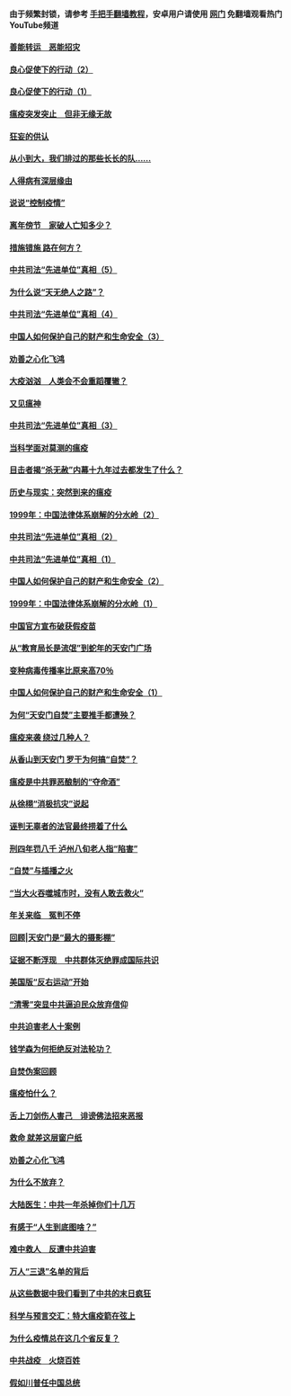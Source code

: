 #### 由于频繁封锁，请参考 [手把手翻墙教程](https://github.com/gfw-breaker/guides/wiki/)，安卓用户请使用 [网门](https://github.com/gfw-breaker/nogfw/blob/master/dl.md?t=02272000) 免翻墙观看热门YouTube频道 

#### [善能转运　恶能招灾](../pages/19/421334.md?t=02272000) 

#### [良心促使下的行动（2）](../pages/19/421361.md?t=02272000) 

#### [良心促使下的行动（1）](../pages/19/421302.md?t=02272000) 

#### [瘟疫突发突止　但非无缘无故](../pages/19/421281.md?t=02272000) 

#### [狂妄的供认](../pages/19/421199.md?t=02272000) 

#### [从小到大，我们排过的那些长长的队……](../pages/19/421243.md?t=02272000) 

#### [人得病有深层缘由](../pages/19/420864.md?t=02272000) 

#### [说说“控制疫情”](../pages/19/420831.md?t=02272000) 

#### [离年傍节　家破人亡知多少？](../pages/19/420563.md?t=02272000) 

#### [措施错施  路在何方？](../pages/19/420076.md?t=02272000) 

#### [中共司法“先进单位”真相（5）](../pages/19/419453.md?t=02272000) 

#### [为什么说“天无绝人之路”？](../pages/19/419618.md?t=02272000) 

#### [中共司法“先进单位”真相（4）](../pages/19/419452.md?t=02272000) 

#### [中国人如何保护自己的财产和生命安全（3）](../pages/19/419405.md?t=02272000) 

#### [劝善之心化飞鸿](../pages/19/418758.md?t=02272000) 

#### [大疫汹汹　人类会不会重蹈覆辙？](../pages/19/419691.md?t=02272000) 

#### [又见瘟神](../pages/19/419225.md?t=02272000) 

#### [中共司法“先进单位”真相（3）](../pages/19/419451.md?t=02272000) 

#### [当科学面对莫测的瘟疫](../pages/19/419625.md?t=02272000) 

#### [目击者揭“杀无赦”内幕十九年过去都发生了什么？](../pages/19/419617.md?t=02272000) 

#### [历史与现实：突然到来的瘟疫](../pages/19/419619.md?t=02272000) 

#### [1999年：中国法律体系崩解的分水岭（2）](../pages/19/419455.md?t=02272000) 

#### [中共司法“先进单位”真相（2）](../pages/19/419450.md?t=02272000) 

#### [中共司法“先进单位”真相（1）](../pages/19/419449.md?t=02272000) 

#### [中国人如何保护自己的财产和生命安全（2）](../pages/19/419404.md?t=02272000) 

#### [1999年：中国法律体系崩解的分水岭（1）](../pages/19/419454.md?t=02272000) 

#### [中国官方宣布破获假疫苗](../pages/19/419504.md?t=02272000) 

#### [从“教育局长是流氓”到蛇年的天安门广场](../pages/19/419470.md?t=02272000) 

#### [变种病毒传播率比原来高70％](../pages/19/419456.md?t=02272000) 

#### [中国人如何保护自己的财产和生命安全（1）](../pages/19/419403.md?t=02272000) 

#### [为何“天安门自焚”主要推手都遭殃？](../pages/19/419348.md?t=02272000) 

#### [瘟疫来袭 绕过几种人？](../pages/19/419349.md?t=02272000) 

#### [从香山到天安门 罗干为何搞“自焚”？](../pages/19/419270.md?t=02272000) 

#### [瘟疫是中共罪恶酿制的“夺命酒”](../pages/19/419223.md?t=02272000) 

#### [从徐栩“消极抗灾”说起](../pages/19/419224.md?t=02272000) 

#### [诬判无辜者的法官最终捞着了什么](../pages/19/419268.md?t=02272000) 

#### [刑四年罚八千 泸州八旬老人指“陷害”](../pages/19/419232.md?t=02272000) 

#### [“自焚”与插播之火](../pages/19/419226.md?t=02272000) 

#### [“当大火吞噬城市时，没有人敢去救火”](../pages/19/419077.md?t=02272000) 

#### [年关来临　冤判不停](../pages/19/419093.md?t=02272000) 

#### [回顾|天安门是“最大的摄影棚”](../pages/19/380866.md?t=02272000) 

#### [证据不断浮现　中共群体灭绝罪成国际共识](../pages/19/419031.md?t=02272000) 

#### [美国版“反右运动”开始](../pages/19/419030.md?t=02272000) 

#### [“清零”突显中共逼迫民众放弃信仰](../pages/19/418995.md?t=02272000) 

#### [中共迫害老人十案例](../pages/19/418831.md?t=02272000) 

#### [钱学森为何拒绝反对法轮功？](../pages/19/418905.md?t=02272000) 

#### [自焚伪案回顾](../pages/19/418799.md?t=02272000) 

#### [瘟疫怕什么？](../pages/19/418800.md?t=02272000) 

#### [舌上刀剑伤人害己　诽谤佛法招来恶报](../pages/19/418731.md?t=02272000) 

#### [救命 就差这层窗户纸](../pages/19/418706.md?t=02272000) 

#### [劝善之心化飞鸿](../pages/19/416766.md?t=02272000) 

#### [为什么不放弃？](../pages/19/418691.md?t=02272000) 

#### [大陆医生：中共一年杀掉你们十几万](../pages/19/418670.md?t=02272000) 

#### [有感于“人生到底图啥？”](../pages/19/418624.md?t=02272000) 

#### [难中救人　反遭中共迫害](../pages/19/418414.md?t=02272000) 

#### [万人“三退”名单的背后](../pages/19/418505.md?t=02272000) 

#### [从这些数据中我们看到了中共的末日疯狂](../pages/19/418420.md?t=02272000) 

#### [科学与预言交汇：特大瘟疫箭在弦上](../pages/19/418266.md?t=02272000) 

#### [为什么疫情总在这几个省反复？](../pages/19/418219.md?t=02272000) 

#### [中共战疫　火烧百姓](../pages/19/418220.md?t=02272000) 

#### [假如川普任中国总统](../pages/19/418174.md?t=02272000) 

